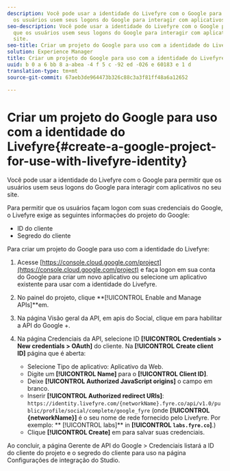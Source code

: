 ```yaml
---
description: Você pode usar a identidade do Livefyre com o Google para permitir que
  os usuários usem seus logons do Google para interagir com aplicativos no seu site.
seo-description: Você pode usar a identidade do Livefyre com o Google para permitir
  que os usuários usem seus logons do Google para interagir com aplicativos no seu
  site.
seo-title: Criar um projeto do Google para uso com a identidade do Livefyre
solution: Experience Manager
title: Criar um projeto do Google para uso com a identidade do Livefyre
uuid: b 0 a 6 bb 8 a-abea -4 f 5 c -92 ed -026 e 60183 e 1 d
translation-type: tm+mt
source-git-commit: 67aeb3de964473b326c88c3a3f81ff48a6a12652

---
```



# Criar um projeto do Google para uso com a identidade do Livefyre{#create-a-google-project-for-use-with-livefyre-identity}

Você pode usar a identidade do Livefyre com o Google para permitir que os usuários usem seus logons do Google para interagir com aplicativos no seu site.

Para permitir que os usuários façam logon com suas credenciais do Google, o Livefyre exige as seguintes informações do projeto do Google:

* ID do cliente
* Segredo do cliente

Para criar um projeto do Google para uso com a identidade do Livefyre:

1. Acesse [https://console.cloud.google.com/project](https://console.cloud.google.com/project) e faça logon em sua conta do Google para criar um novo aplicativo ou selecione um aplicativo existente para usar com a identidade do Livefyre.
1. No painel do projeto, clique **[!UICONTROL Enable and Manage APIs]**em.
1. Na página Visão geral da API, em apis do Social, clique em para habilitar a API do Google +.
1. Na página Credenciais da API, selecione ID **[!UICONTROL Credentials > New credentials > OAuth]** do cliente. Na **[!UICONTROL Create client ID]** página que é aberta:

   * Selecione Tipo de aplicativo: Aplicativo da Web.
   * Digite um **[!UICONTROL Name]** para o **[!UICONTROL Client ID]**.
   * Deixe **[!UICONTROL Authorized JavaScript origins]** o campo em branco.
   * Inserir **[!UICONTROL Authorized redirect URIs]**: `https://identity.livefyre.com/{networkName}.fyre.co/api/v1.0/public/profile/social/complete/google_fyre` (onde **[!UICONTROL {networkName}]** é o seu nome de rede fornecido pelo Livefyre. Por exemplo: ** [!UICONTROL labs]** in **[!UICONTROL `labs.fyre.co`]**.)
   * Clique **[!UICONTROL Create]** em para salvar suas credenciais.

Ao concluir, a página Gerente de API do Google > Credenciais listará a ID do cliente do projeto e o segredo do cliente para uso na página Configurações de integração do Studio.

